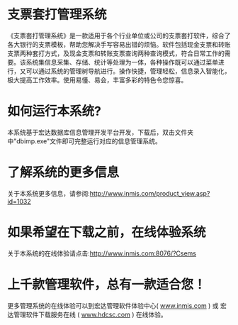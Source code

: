 # 支票套打管理系统

《支票套打管理系统》是一款适用于各个行业单位或公司的支票套打软件，综合了各大银行的支票模板，帮助您解决手写容易出错的烦恼。软件包括现金支票和转账支票两种套打方式，及现金支票和转账支票查询两种查询模式，符合日常工作的需要。该系统集信息采集、存储、统计等处理为一体，各种操作既可以通过菜单进行，又可以通过系统的管理树导航进行。操作快捷，管理轻松，信息录入智能化，极大提高工作效率。使用易懂、易会，丰富多彩的特色令您惊喜。

# 如何运行本系统?

本系统基于宏达数据库信息管理开发平台开发，下载后，双击文件夹中"dbimp.exe"文件即可完整运行对应的信息管理系统。

# 了解系统的更多信息

关于本系统更多信息，请参阅:http://www.inmis.com/product_view.asp?id=1032

# 如果希望在下载之前，在线体验系统

关于本系统的在线体验请点击:http://www.inmis.com:8076/?Csems

# 上千款管理软件，总有一款适合您！

更多管理系统的在线体验可以到宏达管理软件体验中心( www.inmis.com ) 或 宏达管理软件下载服务在线 ( www.hdcsc.com ) 在线体验。

